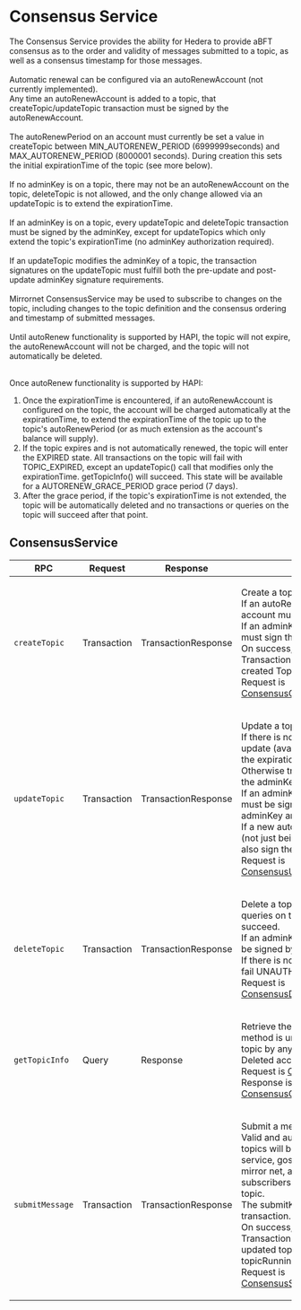 # Consensus Service

The Consensus Service provides the ability for Hedera to provide aBFT consensus as to the order and validity of messages submitted to a topic, as well as a consensus timestamp for those messages. \
\
Automatic renewal can be configured via an autoRenewAccount (not currently implemented). \
Any time an autoRenewAccount is added to a topic, that createTopic/updateTopic transaction must be signed by the autoRenewAccount. \
\
The autoRenewPeriod on an account must currently be set a value in createTopic between MIN\_AUTORENEW\_PERIOD (6999999seconds) and MAX\_AUTORENEW\_PERIOD (8000001 seconds). During creation this sets the initial expirationTime of the topic (see more below). \
\
If no adminKey is on a topic, there may not be an autoRenewAccount on the topic, deleteTopic is not allowed, and the only change allowed via an updateTopic is to extend the expirationTime. \
\
If an adminKey is on a topic, every updateTopic and deleteTopic transaction must be signed by the adminKey, except for updateTopics which only extend the topic's expirationTime (no adminKey authorization required). \
\
If an updateTopic modifies the adminKey of a topic, the transaction signatures on the updateTopic must fulfill both the pre-update and post-update adminKey signature requirements. \
\
Mirrornet ConsensusService may be used to subscribe to changes on the topic, including changes to the topic definition and the consensus ordering and timestamp of submitted messages. \
\
Until autoRenew functionality is supported by HAPI, the topic will not expire, the autoRenewAccount will not be charged, and the topic will not automatically be deleted.

\
Once autoRenew functionality is supported by HAPI:

1. Once the expirationTime is encountered, if an autoRenewAccount is configured on the topic, the account will be charged automatically at the expirationTime, to extend the expirationTime of the topic up to the topic's autoRenewPeriod (or as much extension as the account's balance will supply).
2. If the topic expires and is not automatically renewed, the topic will enter the EXPIRED state. All transactions on the topic will fail with TOPIC\_EXPIRED, except an updateTopic() call that modifies only the expirationTime. getTopicInfo() will succeed. This state will be available for a AUTORENEW\_GRACE\_PERIOD grace period (7 days).
3. After the grace period, if the topic's expirationTime is not extended, the topic will be automatically deleted and no transactions or queries on the topic will succeed after that point.

## ConsensusService

| RPC             | Request     | Response            | Comments                                                                                                                                                                                                                                                                                                                                                                                                                                                                                                                                                             |
| --------------- | ----------- | ------------------- | -------------------------------------------------------------------------------------------------------------------------------------------------------------------------------------------------------------------------------------------------------------------------------------------------------------------------------------------------------------------------------------------------------------------------------------------------------------------------------------------------------------------------------------------------------------------- |
| `createTopic`   | Transaction | TransactionResponse | <p>Create a topic to be used for consensus.<br>If an autoRenewAccount is specified, that account must also sign this transaction.<br>If an adminKey is specified, the adminKey must sign the transaction.<br>On success, the resulting TransactionReceipt contains the newly created TopicId.<br>Request is <a href="consensuscreatetopic.md#consensuscreatetopictransactionbody">ConsensusCreateTopicTransactionBody</a></p>                                                                                                                                        |
| `updateTopic`   | Transaction | TransactionResponse | <p>Update a topic.<br>If there is no adminKey, the only authorized update (available to anyone) is to extend the expirationTime.<br>Otherwise transaction must be signed by the adminKey.<br>If an adminKey is updated, the transaction must be signed by the pre-update adminKey and post-update adminKey.<br>If a new autoRenewAccount is specified (not just being removed), that account must also sign the transaction.<br>Request is <a href="consensusupdatetopic.md#consensusupdatetopictransactionbody">ConsensusUpdateTopicTransactionBody</a></p>         |
| `deleteTopic`   | Transaction | TransactionResponse | <p>Delete a topic. No more transactions or queries on the topic (via HAPI) will succeed.<br>If an adminKey is set, this transaction must be signed by that key.<br>If there is no adminKey, this transaction will fail UNAUTHORIZED.<br>Request is <a href="consensusdeletetopic.md">ConsensusDeleteTopicTransactionBody</a></p>                                                                                                                                                                                                                                     |
| `getTopicInfo`  | Query       | Response            | <p>Retrieve the latest state of a topic. This method is unrestricted and allowed on any topic by any payer account.<br>Deleted accounts will not be returned.<br>Request is <a href="consensusgettopicinfo.md#consensusgettopicinfoquery">ConsensusGetTopicInfoQuery</a><br>Response is <a href="consensusgettopicinfo.md#consensusgettopicinforesponse">ConsensusGetTopicInfoResponse</a></p>                                                                                                                                                                       |
| `submitMessage` | Transaction | TransactionResponse | <p>Submit a message for consensus.<br>Valid and authorized messages on valid topics will be ordered by the consensus service, gossipped to the<br>mirror net, and published (in order) to all subscribers (from the mirror net) on this topic.<br>The submitKey (if any) must sign this transaction.<br>On success, the resulting TransactionReceipt contains the topic's updated topicSequenceNumber and<br>topicRunningHash.<br>Request is <a href="consensussubmitmessage.md#consensussubmitmessagetransactionbody">ConsensusSubmitMessageTransactionBody</a></p> |
